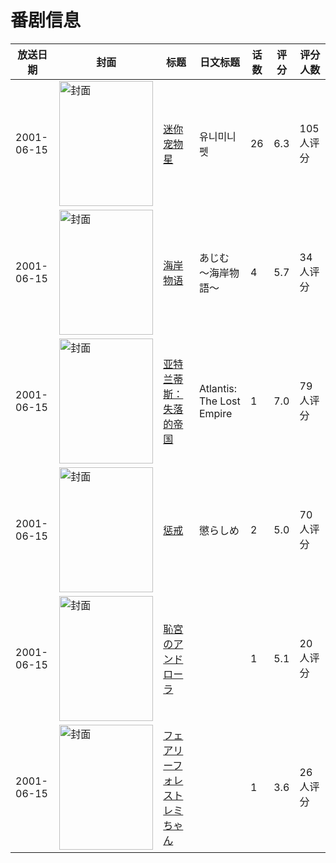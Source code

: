 # 番剧信息

|放送日期|封面|标题|日文标题|话数|评分|评分人数|
|---|---|---|---|---|---|---|
|2001-06-15|<img src="https://lain.bgm.tv/pic/cover/c/eb/b1/11911_UGGCq.jpg" alt="封面" style="width:150px;height:200px;object-fit:cover;">|[迷你宠物星](https://bangumi.tv/subject/11911)|유니미니펫|26|6.3|105人评分|
|2001-06-15|<img src="https://lain.bgm.tv/pic/cover/c/32/97/61959_qoSaQ.jpg" alt="封面" style="width:150px;height:200px;object-fit:cover;">|[海岸物语](https://bangumi.tv/subject/61959)|あじむ 〜海岸物語〜|4|5.7|34人评分|
|2001-06-15|<img src="https://lain.bgm.tv/pic/cover/c/f8/74/62835_2oQpT.jpg" alt="封面" style="width:150px;height:200px;object-fit:cover;">|[亚特兰蒂斯：失落的帝国](https://bangumi.tv/subject/62835)|Atlantis: The Lost Empire|1|7.0|79人评分|
|2001-06-15|<img src="https://bangumi.tv/img/no_icon_subject.png" alt="封面" style="width:150px;height:200px;object-fit:cover;">|[惩戒](https://bangumi.tv/subject/74420)|懲らしめ|2|5.0|70人评分|
|2001-06-15|<img src="https://bangumi.tv/img/no_icon_subject.png" alt="封面" style="width:150px;height:200px;object-fit:cover;">|[恥宮のアンドローラ](https://bangumi.tv/subject/106108)||1|5.1|20人评分|
|2001-06-15|<img src="https://bangumi.tv/img/no_icon_subject.png" alt="封面" style="width:150px;height:200px;object-fit:cover;">|[フェアリーフォレストレミちゃん](https://bangumi.tv/subject/107524)||1|3.6|26人评分|
